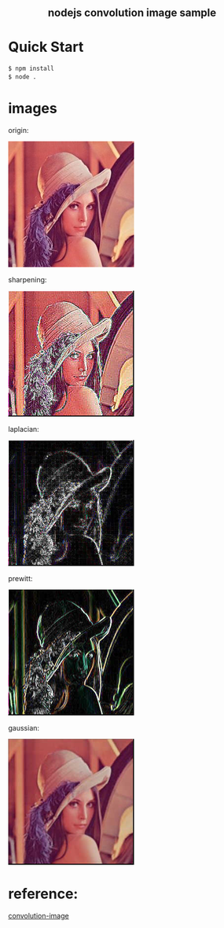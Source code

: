 <h2 align="center">nodejs convolution image sample</h2>

# Quick Start

```bash
$ npm install
$ node .
```

# images

origin:

![origin](https://github.com/cctv1005s/nodejs-convolution-image/raw/master/images/img1.jpg)

sharpening:

![](https://github.com/cctv1005s/nodejs-convolution-image/raw/master/output/img1_sharp.jpg)


laplacian:

![](https://github.com/cctv1005s/nodejs-convolution-image/raw/master/output/img1_laplacian.jpg)


prewitt:

![](https://github.com/cctv1005s/nodejs-convolution-image/raw/master/output/img1_prewitt.jpg)

gaussian:

![after sharpening](https://github.com/cctv1005s/nodejs-convolution-image/raw/master/output/img1_gaussian.jpg)

# reference:
[convolution-image](https://blog.csdn.net/chaipp0607/article/details/72236892?locationNum=9&fps=1)







